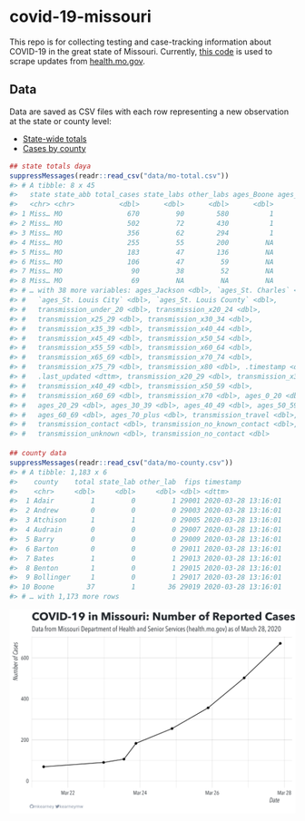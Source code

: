 
<!-- README.md is generated from README.Rmd. Please edit that file -->

# covid-19-missouri

<!-- badges: start -->

<!-- badges: end -->

This repo is for collecting testing and case-tracking information about
COVID-19 in the great state of Missouri. Currently, [this
code](R/scrape.R) is used to scrape updates from
[health.mo.gov](https://health.mo.gov).

## Data

Data are saved as CSV files with each row representing a new observation
at the state or county level:

  - [State-wide totals](data/mo-total.csv)
  - [Cases by county](data/mo-county.csv)

<!-- end list -->

``` r
## state totals daya
suppressMessages(readr::read_csv("data/mo-total.csv"))
#> # A tibble: 8 x 45
#>   state state_abb total_cases state_labs other_labs ages_Boone ages_Greene
#>   <chr> <chr>           <dbl>      <dbl>      <dbl>      <dbl>       <dbl>
#> 1 Miss… MO                670         90        580          1           3
#> 2 Miss… MO                502         72        430          1           3
#> 3 Miss… MO                356         62        294          1           3
#> 4 Miss… MO                255         55        200         NA          NA
#> 5 Miss… MO                183         47        136         NA          NA
#> 6 Miss… MO                106         47         59         NA          NA
#> 7 Miss… MO                 90         38         52         NA          NA
#> 8 Miss… MO                 69         NA         NA         NA          NA
#> # … with 38 more variables: ages_Jackson <dbl>, `ages_St. Charles` <dbl>,
#> #   `ages_St. Louis City` <dbl>, `ages_St. Louis County` <dbl>,
#> #   transmission_under_20 <dbl>, transmission_x20_24 <dbl>,
#> #   transmission_x25_29 <dbl>, transmission_x30_34 <dbl>,
#> #   transmission_x35_39 <dbl>, transmission_x40_44 <dbl>,
#> #   transmission_x45_49 <dbl>, transmission_x50_54 <dbl>,
#> #   transmission_x55_59 <dbl>, transmission_x60_64 <dbl>,
#> #   transmission_x65_69 <dbl>, transmission_x70_74 <dbl>,
#> #   transmission_x75_79 <dbl>, transmission_x80 <dbl>, .timestamp <dttm>,
#> #   .last_updated <dttm>, transmission_x20_29 <dbl>, transmission_x30_39 <dbl>,
#> #   transmission_x40_49 <dbl>, transmission_x50_59 <dbl>,
#> #   transmission_x60_69 <dbl>, transmission_x70 <dbl>, ages_0_20 <dbl>,
#> #   ages_20_29 <dbl>, ages_30_39 <dbl>, ages_40_49 <dbl>, ages_50_59 <dbl>,
#> #   ages_60_69 <dbl>, ages_70_plus <dbl>, transmission_travel <dbl>,
#> #   transmission_contact <dbl>, transmission_no_known_contact <dbl>,
#> #   transmission_unknown <dbl>, transmission_no_contact <dbl>

## county data
suppressMessages(readr::read_csv("data/mo-county.csv"))
#> # A tibble: 1,183 x 6
#>    county    total state_lab other_lab  fips timestamp          
#>    <chr>     <dbl>     <dbl>     <dbl> <dbl> <dttm>             
#>  1 Adair         1         0         1 29001 2020-03-28 13:16:01
#>  2 Andrew        0         0         0 29003 2020-03-28 13:16:01
#>  3 Atchison      1         1         0 29005 2020-03-28 13:16:01
#>  4 Audrain       0         0         0 29007 2020-03-28 13:16:01
#>  5 Barry         0         0         0 29009 2020-03-28 13:16:01
#>  6 Barton        0         0         0 29011 2020-03-28 13:16:01
#>  7 Bates         1         0         1 29013 2020-03-28 13:16:01
#>  8 Benton        1         0         1 29015 2020-03-28 13:16:01
#>  9 Bollinger     1         0         1 29017 2020-03-28 13:16:01
#> 10 Boone        37         1        36 29019 2020-03-28 13:16:01
#> # … with 1,173 more rows
```

![](img/timeseries.png)
